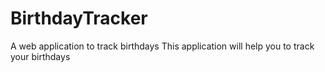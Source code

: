 # BirthdayTracker
A web application to track birthdays
This application will help you to track your birthdays